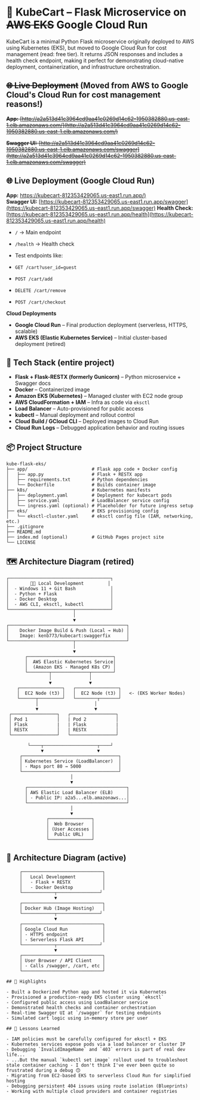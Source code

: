 # 🚀 KubeCart – Flask Microservice on ~~AWS EKS~~ Google Cloud Run

KubeCart is a minimal Python Flask microservice originally deployed to AWS using Kubernetes (EKS), but moved to Google Cloud Run for cost management (read: free tier). It returns JSON responses and includes a health check endpoint, making it perfect for demonstrating cloud-native deployment, containerization, and infrastructure orchestration.

## ~~🌐 Live Deployment~~ (Moved from AWS to Google Cloud's Cloud Run for cost management reasons!)

~~**App:**  [http://a2a513d41c3964ed9aa41c0269d14c62-1950382880.us-east-1.elb.amazonaws.com/](http://a2a513d41c3964ed9aa41c0269d14c62-1950382880.us-east-1.elb.amazonaws.com/)~~

~~**Swagger UI:**  [http://a2a513d41c3964ed9aa41c0269d14c62-1950382880.us-east-1.elb.amazonaws.com/swagger](http://a2a513d41c3964ed9aa41c0269d14c62-1950382880.us-east-1.elb.amazonaws.com/swagger)~~

## 🌐 Live Deployment (Google Cloud Run)

**App:** [https://kubecart-812353429065.us-east1.run.app/)](https://kubecart-812353429065.us-east1.run.app/)  
**Swagger UI:** [https://kubecart-812353429065.us-east1.run.app/swagger](https://kubecart-812353429065.us-east1.run.app/swagger)
**Health Check:** [https://kubecart-812353429065.us-east1.run.app/health](https://kubecart-812353429065.us-east1.run.app/health)


- `/` → Main endpoint  
- `/health` → Health check
  
- Test endpoints like:
- `GET /cart?user_id=guest`
- `POST /cart/add`
- `DELETE /cart/remove`
- `POST /cart/checkout`

**Cloud Deployments**
- **Google Cloud Run** – Final production deployment (serverless, HTTPS, scalable)
- **AWS EKS (Elastic Kubernetes Service)** – Initial cluster-based deployment (retired)

## 🧱 Tech Stack (entire project)

- **Flask + Flask-RESTX (formerly Gunicorn)** – Python microservice + Swagger docs
- **Docker** – Containerized image
- **Amazon EKS (Kubernetes)** – Managed cluster with EC2 node group
- **AWS CloudFormation + IAM** – Infra as code via `eksctl`
- **Load Balancer** – Auto-provisioned for public access
- **kubectl** – Manual deployment and rollout control
- **Cloud Build / GCloud CLI** – Deployed images to Cloud Run
- **Cloud Run Logs** – Debugged application behavior and routing issues

## 📦 Project Structure

```text
kube-flask-eks/
├── app/                        # Flask app code + Docker config
│   ├── app.py                  # Flask + RESTX app
│   ├── requirements.txt        # Python dependencies
│   └── Dockerfile              # Builds container image
├── k8s/                        # Kubernetes manifests
│   ├── deployment.yaml         # Deployment for kubecart pods
│   ├── service.yaml            # LoadBalancer service config
│   └── ingress.yaml (optional) # Placeholder for future ingress setup
├── eks/                        # EKS provisioning config
│   └── eksctl-cluster.yaml     # eksctl config file (IAM, networking, etc.)
├── .gitignore
├── README.md
├── index.md (optional)         # GitHub Pages project site
└── LICENSE

```

## 🗺️ Architecture Diagram (retired)

```text
┌──────────────────────────────────────┐
│        👨‍💻 Local Development         │
│  - Windows 11 + Git Bash             │
│  - Python + Flask                    │
│  - Docker Desktop                    │
│  - AWS CLI, eksctl, kubectl          │
└────────────────────────┬─────────────┘
                         │
                         ▼
┌────────────────────────────────────────────┐
│    Docker Image Build & Push (Local → Hub) │
│    Image: kenb773/kubecart:swaggerfix      │
└────────────────────────┬───────────────────┘
                         │
                         ▼
       ┌────────────────────────────────┐
       │  AWS Elastic Kubernetes Service│
       │  (Amazon EKS - Managed K8s CP) │
       └────────┬──────────────┬────────┘
                │              │
                ▼              ▼
    ┌────────────────┐   ┌────────────────┐
    │  EC2 Node (t3) │   │  EC2 Node (t3) │   <- (EKS Worker Nodes)
    └──────┬─────────┘   └────────┬───────┘
           │                     │
           ▼                     ▼
 ┌─────────────────┐   ┌─────────────────┐
 │ Pod 1           │   | Pod 2           │
 │ Flask           |   | Flask           |
 │ RESTX           │   | RESTX           │
 └─────────────────┘   └─────────────────┘

        └────┬────────────────────┬────┘
             ▼                    ▼
     ┌────────────────────────────────────┐
     │ Kubernetes Service (LoadBalancer)  │
     │ - Maps port 80 → 5000              │
     └────────────────────────────────────┘
                        │
                        ▼
       ┌─────────────────────────────────────┐
       │ AWS Elastic Load Balancer (ELB)     │
       │ - Public IP: a2a5...elb.amazonaws...│
       └─────────────────────────────────────┘
                        │
                        ▼
               ┌────────────────┐
               │  Web Browser   │
               │ (User Accesses │
               │  Public URL)   │
               └────────────────┘
```

## 📐 Architecture Diagram (active)

```text
     ┌──────────────────────────────┐
     │   Local Development          │
     │   - Flask + RESTX            │
     │   - Docker Desktop           │
     └────────────┬────────────────┘
                  ▼
     ┌──────────────────────────────┐
     │ Docker Hub (Image Hosting)   │
     └────────────┬────────────────┘
                  ▼
     ┌──────────────────────────────┐
     │ Google Cloud Run             │
     │ - HTTPS endpoint             │
     │ - Serverless Flask API       │
     └────────────┬────────────────┘
                  ▼
     ┌──────────────────────────────┐
     │ User Browser / API Client    │
     │ - Calls /swagger, /cart, etc │
     └──────────────────────────────┘

## 📌 Highlights

- Built a Dockerized Python app and hosted it via Kubernetes
- Provisioned a production-ready EKS cluster using `eksctl`
- Configured public access using LoadBalancer service
- Demonstrated health checks and container orchestration
- Real-time Swagger UI at `/swagger` for testing endpoints
- Simulated cart logic using in-memory store per user

## 🧠 Lessons Learned

- IAM policies must be carefully configured for eksctl + EKS
- Kubernetes services expose pods via a load balancer or cluster IP
- Debugging `InvalidImageName` and `403` errors is part of real dev life...
- ...But the manual `kubectl set image` rollout used to troubleshoot stale container caching - I don't think I've ever been quite so frustrated during a debug 🙃
- Migrating from EC2-based EKS to serverless Cloud Run for simplified hosting
- Debugging persistent 404 issues using route isolation (Blueprints)
- Working with multiple cloud providers and container registries
